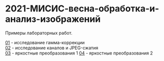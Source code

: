 # 2021-МИСИС-весна-обработка-и-анализ-изображений
Примеры лабораторных работ.

[01](prj.labs/lab01/lab01.report.md.in.txt) - исследование гамма-коррекции  
[02](prj.labs/lab02/lab02.report.md.in.txt) - исследование каналов и JPEG-сжатия    
[03](prj.labs/lab03/lab03.report.md.in.txt) - яркостные преобразования 1
[04](prj.labs/lab04/lab04.report.md.in.txt) - яркостные преобразования 2